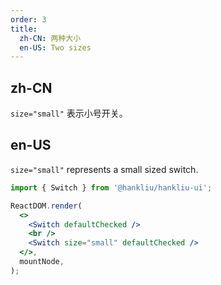 ```yaml
---
order: 3
title:
  zh-CN: 两种大小
  en-US: Two sizes
---
```


## zh-CN

`size="small"` 表示小号开关。

## en-US

`size="small"` represents a small sized switch.

```jsx
import { Switch } from '@hankliu/hankliu-ui';

ReactDOM.render(
  <>
    <Switch defaultChecked />
    <br />
    <Switch size="small" defaultChecked />
  </>,
  mountNode,
);
```
